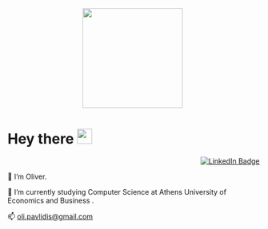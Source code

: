 
<div id="header" align="center">
  <img src=https://media.giphy.com/media/Q2T7BXRiDFPJcPoA7Z/giphy.gif width="200"/>
  <img src="https://komarev.com/ghpvc/?username=01iverr&style=flat-square&color=blue" alt=""/>
</div>


<h1>
  Hey there  <img src="https://media.giphy.com/media/hvRJCLFzcasrR4ia7z/giphy.gif" width="30px"/> </h1>
 <div id="lbadges" align="right">
  <a href=https://www.linkedin.com/in/oliver-pavlidis-82a1b9244/>  
    <img src="https://img.shields.io/badge/LinkedIn-blue?style=for-the-badge&logo=linkedin&logoColor=white" alt="LinkedIn Badge"/>
  </a> </div>


👀 I’m Oliver.

🏢 I’m currently studying Computer Science at Athens University of Economics and Business .

📫 oli.pavlidis@gmail.com


<!--
### :fire: My Stats :

![01iverr GitHub stats](https://github-readme-stats.vercel.app/api?username=01iverr&show_icons=true&theme=dracula)


![Top Langs](https://github-readme-stats.vercel.app/api/top-langs/?username=01iverr&layout=compact&theme=vision-friendly-dark)

-->
